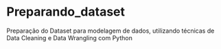 # Preparando_dataset
Preparação do Dataset para modelagem de dados, utilizando técnicas de Data Cleaning e Data Wrangling com Python
